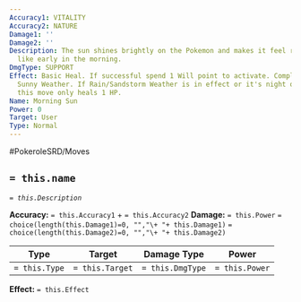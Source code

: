 ```yaml
---
Accuracy1: VITALITY
Accuracy2: NATURE
Damage1: ''
Damage2: ''
Description: The sun shines brightly on the Pokemon and makes it feel rejuvenated
  like early in the morning.
DmgType: SUPPORT
Effect: Basic Heal. If successful spend 1 Will point to activate. Complete Heal during
  Sunny Weather. If Rain/Sandstorm Weather is in effect or it's night or you are indoors/underground
  this move only heals 1 HP.
Name: Morning Sun
Power: 0
Target: User
Type: Normal
---
```


#PokeroleSRD/Moves

## `= this.name` 
*`= this.Description`*

**Accuracy:** `= this.Accuracy1` + `= this.Accuracy2`
**Damage:** `= this.Power` `= choice(length(this.Damage1)=0, "","\+ "+ this.Damage1)` `= choice(length(this.Damage2)=0, "","\+ "+ this.Damage2)`

| Type          | Target          | Damage Type          | Power          |
| ------------- | --------------- | ---------------- | -------------- |
| `= this.Type` | `= this.Target` | `= this.DmgType` | `= this.Power` | 

**Effect:** `= this.Effect`